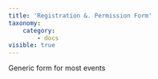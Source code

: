 ```yaml
---
title: 'Registration &. Permission Form'
taxonomy:
    category:
        - docs
visible: true
---
```


Generic form for most events